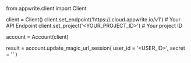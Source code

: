 from appwrite.client import Client

client = Client()
client.set_endpoint('https://<REGION>.cloud.appwrite.io/v1') # Your API Endpoint
client.set_project('<YOUR_PROJECT_ID>') # Your project ID

account = Account(client)

result = account.update_magic_url_session(
    user_id = '<USER_ID>',
    secret = '<SECRET>'
)
